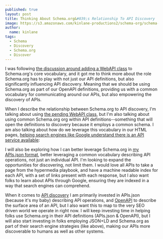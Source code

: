 ```yaml
---
published: true
layout: post
title: Thinking About Schema.org&#039;s Relationship To API Discovery
image: https://s3.amazonaws.com/kinlane-productions2/schema-org/schema-org.png
author:
  name: kinlane
tags:
  - Schema
  - Discovery
  - Schema.org
  - Discover
---
```

I was following [the discussion around adding a WebAPI class](https://github.com/schemaorg/schemaorg/pull/1445) to Schema.org's core vocabulary, and it got me to think more about the role Schema.org has to play with not just our API definitions, but also significantly influencing API discovery. Meaning that we should be using Schema.org as part of our OpenAPI definitions, providing us with a common vocabulary for communicating around our APIs, but also empowering the discovery of APIs. 

When I describe the relationship between Schema.org to API discovery, I'm talking about using [the pending WebAPI class](http://pending.webschemas.org/WebAPI), but I'm also talking about using common Schema.org org within API definitions--something that will open the definitions to discovery because it employs a common schema. I am also talking about how do we leverage this vocabulary in our HTML pages, [helping search engines like Google understand there is an API service available](https://developers.google.com/search/docs/guides/intro-structured-data):

I will also be exploring how I can better leverage Schema.org in [my APIs.json format](http://apisjson.org), better leveraging a common vocabulary describing API operations, not just an individual API. I'm looking to expand the opportunities for discovering, not limit them. I would love all APIs to take a page from the hypermedia playbook, and have a machine readable index for each API, with a set of links present with each response, but I also want folks to learn about APIs through Google, ensuring they are indexed in a way that search engines can comprehend.

When it comes to [API discovery](http://discovery.apievangelist.com) I am primarily invested in APIs.json (because it's my baby) describing API operations, and [OpenAPI](https://www.openapis.org/) to describe the surface area of an API, but I also want this to map to the very SEO driven world we operate in right now. I will keep investing time in helping folks use Schema.org in their API definitions (APIs.json & OpenAPI), but I will also start investing in folks employing JSON+LD and Schema.org as part of their search engine strategies (like above), making our APIs more discoverable to humans as well as other systems.